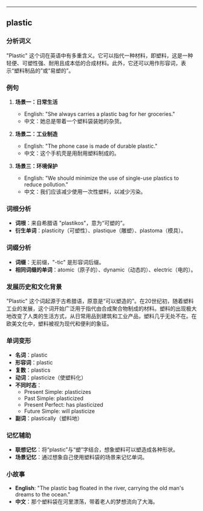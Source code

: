 
---------------
## plastic
### 分析词义
"Plastic" 这个词在英语中有多重含义。它可以指代一种材料，即塑料，这是一种轻便、可塑性强、耐用且成本低的合成材料。此外，它还可以用作形容词，表示“塑料制品的”或“易塑的”。

### 例句
1. **场景一：日常生活**
   - English: "She always carries a plastic bag for her groceries."
   - 中文：她总是带着一个塑料袋装她的杂货。

2. **场景二：工业制造**
   - English: "The phone case is made of durable plastic."
   - 中文：这个手机壳是用耐用塑料制成的。

3. **场景三：环境保护**
   - English: "We should minimize the use of single-use plastics to reduce pollution."
   - 中文：我们应该减少使用一次性塑料，以减少污染。

### 词根分析
- **词根**：来自希腊语 "plastikos"，意为“可塑的”。
- **衍生单词**：plasticity（可塑性）、plastique（雕塑）、plastoma（模具）。

### 词缀分析
- **词缀**：无前缀，"-tic" 是形容词后缀。
- **相同词缀的单词**：atomic（原子的）、dynamic（动态的）、electric（电的）。

### 发展历史和文化背景
"Plastic" 这个词起源于古希腊语，原意是“可以塑造的”。在20世纪初，随着塑料工业的发展，这个词开始广泛用于指代由合成聚合物制成的材料。塑料的出现极大地改变了人类的生活方式，从日常用品到建筑和工业产品，塑料几乎无处不在。在欧美文化中，塑料被视为现代和便利的象征。

### 单词变形
- **名词**：plastic
- **形容词**：plastic
- **复数**：plastics
- **动词**：plasticize（使塑料化）
- **不同时态**：
  - Present Simple: plasticizes
  - Past Simple: plasticized
  - Present Perfect: has plasticized
  - Future Simple: will plasticize
- **副词**：plastically（塑料地）

### 记忆辅助
- **联想记忆**：将“plastic”与“塑”字结合，想象塑料可以塑造成各种形状。
- **场景记忆**：通过想象自己使用塑料袋的场景来记忆单词。

### 小故事
- **English**: "The plastic bag floated in the river, carrying the old man's dreams to the ocean."
- **中文**：那个塑料袋在河里漂荡，带着老人的梦想流向了大海。

